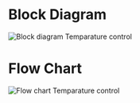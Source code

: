 # Block Diagram
![Block diagram Temparature control](https://user-images.githubusercontent.com/85438544/144353781-f402ca7b-aa63-4892-ba56-a038d47b2f38.jpg)
# Flow Chart
![Flow chart Temparature control](https://user-images.githubusercontent.com/85438544/144353805-39ae7d55-1767-4d69-be50-ac14edaf1e01.png)

